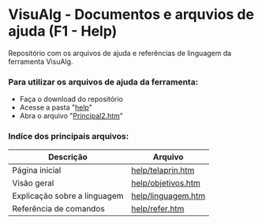 # VisuAlg - Documentos e arquvios de ajuda (F1 - Help)
Repositório com os arquivos de ajuda e referências de linguagem da ferramenta VisuAlg.

### Para utilizar os arquivos de ajuda da ferramenta:

- Faça o download do repositório
- Acesse a pasta "[help](./help)"
- Abra o arquivo "[Principal2.htm](./help/Principal2.htm)"

### Indíce dos principais arquivos:

| Descrição                    | Arquivo                                    |
| ---------------------------- | ------------------------------------------ |
| Página inicial               | [help/telaprin.htm](./help/telaprin.htm)   |
| Visão geral                  | [help/objetivos.htm](./help/objetivos.htm) |
| Explicação sobre a linguagem | [help/linguagem.htm](./help/linguagem.htm) |
| Referência de comandos       | [help/refer.htm](./help/refer.htm)         |
